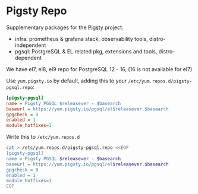 # Pigsty Repo

Supplementary packages for the [Pigsty](https://github.com/Vonng/pigsty) project:

- infra: prometheus & grafana stack, observability tools, distro-independent
- pgsql: PostgreSQL & EL related pkg, extensions and tools, distro-dependent

We have el7, el8, el9 repo for PostgreSQL 12 - 16, (16 is not available for el7)

Use `yum.pigsty.io` by default, adding this to your `/etc/yum.repos.d/pigsty-pgsql.repo`:

```ini
[pigsty-pgsql]
name = Pigsty PGSQL $releasever - $basearch
baseurl = https://yum.pigsty.io/pgsql/el$releasever.$basearch
gpgcheck = 0
enabled = 1
module_hotfixes=1
```

Write this to `/etc/yum.repos.d`

```bash
cat > /etc/yum.repos.d/pigsty-pgsql.repo <<EOF
[pigsty-pgsql]
name = Pigsty PGSQL $releasever - $basearch
baseurl = https://yum.pigsty.io/pgsql/el$releasever.$basearch
gpgcheck = 0
enabled = 1
module_hotfixes=1
EOF
```